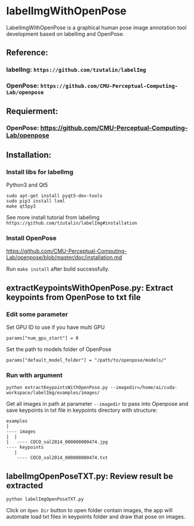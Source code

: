 # labelImgWithOpenPose
LabelImgWithOpenPose is a graphical human pose image annotation tool development based on labelImg and OpenPose.

## Reference:

### labelIng: ```https://github.com/tzutalin/labelImg```

### OpenPose: ```https://github.com/CMU-Perceptual-Computing-Lab/openpose```

## Requierment:
### OpenPose: https://github.com/CMU-Perceptual-Computing-Lab/openpose

## Installation:

### Install libs for labelImg
Python3 and Qt5
```
sudo apt-get install pyqt5-dev-tools
sudo pip3 install lxml
make qt5py3
```
See more install tutorial from labelImg ```https://github.com/tzutalin/labelImg#installation```

### Install OpenPose

https://github.com/CMU-Perceptual-Computing-Lab/openpose/blob/master/doc/installation.md

Run ```make install``` after build successfully.


## extractKeypointsWithOpenPose.py: Extract keypoints from OpenPose to txt file

### Edit some parameter

Set GPU ID to use if you have multi GPU
```
params["num_gpu_start"] = 0
```

Set the path to models folder of OpenPose
```
params["default_model_folder"] = "/path/to/openpose/models/"
```

### Run with argument

```
python extractKeypointsWithOpenPose.py --imagedir=/home/ai/cuda-workspace/labelImg/examples/images/
```

Get all images in path at parameter ```--imagedir``` to pass into Openpose and save keypoints in txt file in keypoints directory with structure:
```
examples
|
---- images
|  |
|   ---- COCO_val2014_000000000474.jpg
---- keypoints
   |
    ---- COCO_val2014_000000000474.txt
```

## labelImgOpenPoseTXT.py: Review result be extracted

```
python labelImgOpenPoseTXT.py
```

Click on ```Open Dir``` button to open folder contain images, the app will automate load txt files in keypoints folder and draw that pose on images.
